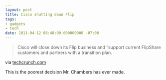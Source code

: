 ```yaml
---
layout: post
title: Cisco shutting down Flip
tags:
- gadgets
- tech
date: 2011-04-12 08:48:00.000000000 -07:00
---
```

<div class="posterous_bookmarklet_entry">
      <blockquote class="posterous_short_quote">Cisco will close down its Flip business and “support current FlipShare customers and partners with a transition plan.</blockquote>

<div class="posterous_quote_citation">via <a href="http://techcrunch.com/2011/04/12/cisco-to-shut-down-flip-video-business-will-give-pink-slips-to-550-employees/">techcrunch.com</a></div>

<p>This is the poorest decision Mr. Chambers has ever made.</p></div>
